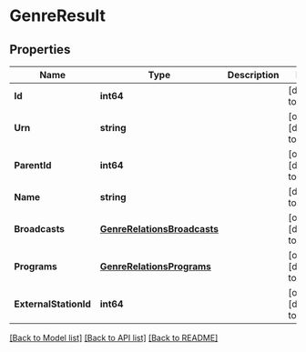 # GenreResult

## Properties
Name | Type | Description | Notes
------------ | ------------- | ------------- | -------------
**Id** | **int64** |  | [default to null]
**Urn** | **string** |  | [optional] [default to null]
**ParentId** | **int64** |  | [optional] [default to null]
**Name** | **string** |  | [default to null]
**Broadcasts** | [**GenreRelationsBroadcasts**](GenreRelations_broadcasts.md) |  | [optional] [default to null]
**Programs** | [**GenreRelationsPrograms**](GenreRelations_programs.md) |  | [optional] [default to null]
**ExternalStationId** | **int64** |  | [optional] [default to null]

[[Back to Model list]](../README.md#documentation-for-models) [[Back to API list]](../README.md#documentation-for-api-endpoints) [[Back to README]](../README.md)


